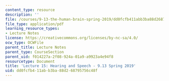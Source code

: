```yaml
---
content_type: resource
description: ''
file: /courses/9-13-the-human-brain-spring-2019/dd0fcfb411abb3ba88d268795756c48f_MIT9_13S19_L15.pdf
file_type: application/pdf
learning_resource_types:
- Lecture Notes
license: https://creativecommons.org/licenses/by-nc-sa/4.0/
ocw_type: OCWFile
parent_title: Lecture Notes
parent_type: CourseSection
parent_uid: f014227a-2f08-924a-01a9-a9923a4e94f8
resourcetype: Document
title: 'Lecture 15: Hearing and Speech - 9.13 Spring 2019'
uid: dd0fcfb4-11ab-b3ba-88d2-68795756c48f
---
```

